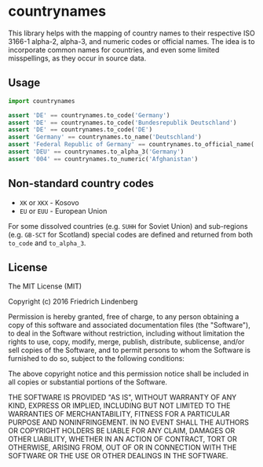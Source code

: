 # countrynames

This library helps with the mapping of country names to their respective
ISO 3166-1 alpha-2, alpha-3, and numeric codes or official names. The idea is
to incorporate common names for countries, and even some limited misspellings,
as they occur in source data.

## Usage

```python
import countrynames

assert 'DE' == countrynames.to_code('Germany')
assert 'DE' == countrynames.to_code('Bundesrepublik Deutschland')
assert 'DE' == countrynames.to_code('DE')
assert 'Germany' == countrynames.to_name('Deutschland')
assert 'Federal Republic of Germany' == countrynames.to_official_name('Deutschland')
assert 'DEU' == countrynames.to_alpha_3('Germany')
assert '004' == countrynames.to_numeric('Afghanistan')
```

## Non-standard country codes

* ``XK`` or ``XKX`` - Kosovo
* ``EU`` or ``EUU`` - European Union

For some dissolved countries (e.g. `SUHH` for Soviet Union) and sub-regions
(e.g. `GB-SCT` for Scotland) special codes are defined and returned from both
`to_code` and `to_alpha_3`.

## License

The MIT License (MIT)

Copyright (c) 2016 Friedrich Lindenberg

Permission is hereby granted, free of charge, to any person obtaining a copy of
this software and associated documentation files (the "Software"), to deal in
the Software without restriction, including without limitation the rights to
use, copy, modify, merge, publish, distribute, sublicense, and/or sell copies of
the Software, and to permit persons to whom the Software is furnished to do so,
subject to the following conditions:

The above copyright notice and this permission notice shall be included in all
copies or substantial portions of the Software.

THE SOFTWARE IS PROVIDED "AS IS", WITHOUT WARRANTY OF ANY KIND, EXPRESS OR
IMPLIED, INCLUDING BUT NOT LIMITED TO THE WARRANTIES OF MERCHANTABILITY, FITNESS
FOR A PARTICULAR PURPOSE AND NONINFRINGEMENT. IN NO EVENT SHALL THE AUTHORS OR
COPYRIGHT HOLDERS BE LIABLE FOR ANY CLAIM, DAMAGES OR OTHER LIABILITY, WHETHER
IN AN ACTION OF CONTRACT, TORT OR OTHERWISE, ARISING FROM, OUT OF OR IN
CONNECTION WITH THE SOFTWARE OR THE USE OR OTHER DEALINGS IN THE SOFTWARE.
